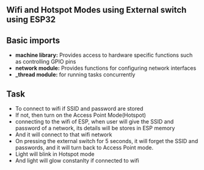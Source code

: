 ## **Wifi and Hotspot Modes using External switch using ESP32**


## Basic imports
* **machine library:** Provides access to hardware specific functions such as controlling GPIO pins
* **network module:** Provides functions for configuring network interfaces 
* **_thread module:** for running tasks concurrently

## **Task**
* To  connect to wifi if SSID and password are stored 
* If not, then turn on the Access Point Mode(Hotspot)
* connecting to the wifi of ESP, when user will give the SSID and password of a network, its details will be stores in ESP memory
* And it will connect to that wifi network
* On pressing the external switch for 5 seconds, it will forget the SSID and passwords, and it will turn back to Access Point mode.
* Light will blink in Hotspot mode
* And light will glow constanlty if connected to wifi

